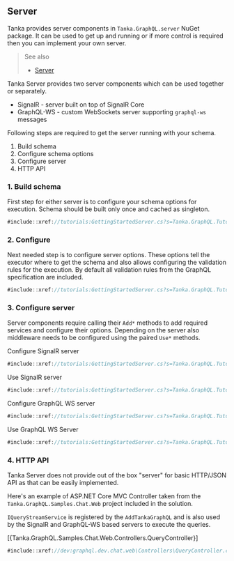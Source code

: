 ## Server

Tanka provides server components in `Tanka.GraphQL.server` NuGet
package. It can be used to get up and running or if more control is
required then you can implement your own server.

> See also
>
> - [Server](xref://server:0-common.md)

Tanka Server provides two server components which can be used together
or separately.

- SignalR - server built on top of SignalR Core
- GraphQL-WS - custom WebSockets server supporting `graphql-ws` messages

Following steps are required to get the server running with your schema.

1. Build schema
2. Configure schema options
3. Configure server
4. HTTP API

### 1. Build schema

First step for either server is to configure your schema options
for execution. Schema should be built only once and cached as singleton.

```csharp
#include::xref://tutorials:GettingStartedServer.cs?s=Tanka.GraphQL.Tutorials.GettingStarted.SchemaCache.Create
```

### 2. Configure

Next needed step is to configure server options. These options tell
the executor where to get the schema and also allows configuring the validation
rules for the execution. By default all validation rules from the GraphQL
specification are included.

```csharp
#include::xref://tutorials:GettingStartedServer.cs?s=Tanka.GraphQL.Tutorials.GettingStarted.Startup.AddTanka
```

### 3. Configure server

Server components require calling their `Add*` methods to add required
services and configure their options. Depending on the server also
middleware needs to be configured using the paired `Use*` methods.

Configure SignalR server

```csharp
#include::xref://tutorials:GettingStartedServer.cs?s=Tanka.GraphQL.Tutorials.GettingStarted.Startup.AddSignalRServer
```

Use SignalR server

```csharp
#include::xref://tutorials:GettingStartedServer.cs?s=Tanka.GraphQL.Tutorials.GettingStarted.Startup.UseSignalRServer
```

Configure GraphQL WS server

```csharp
#include::xref://tutorials:GettingStartedServer.cs?s=Tanka.GraphQL.Tutorials.GettingStarted.Startup.AddWebSocketsServer
```

Use GraphQL WS Server

```csharp
#include::xref://tutorials:GettingStartedServer.cs?s=Tanka.GraphQL.Tutorials.GettingStarted.Startup.UseWebSocketsServer
```

### 4. HTTP API

Tanka Server does not provide out of the box "server" for basic
HTTP/JSON API as that can be easily implemented.

Here's an example of ASP.NET Core MVC Controller taken from the
`Tanka.GraphQL.Samples.Chat.Web` project included in the solution.

`IQueryStreamService` is registered by the `AddTankaGraphQL`
and is also used by the SignalR and GraphQL-WS based servers to
execute the queries.

[{Tanka.GraphQL.Samples.Chat.Web.Controllers.QueryController}]

```csharp
#include::xref://dev:graphql.dev.chat.web\Controllers\QueryController.cs?s=Tanka.GraphQL.Samples.Chat.Web.Controllers.QueryController
```
